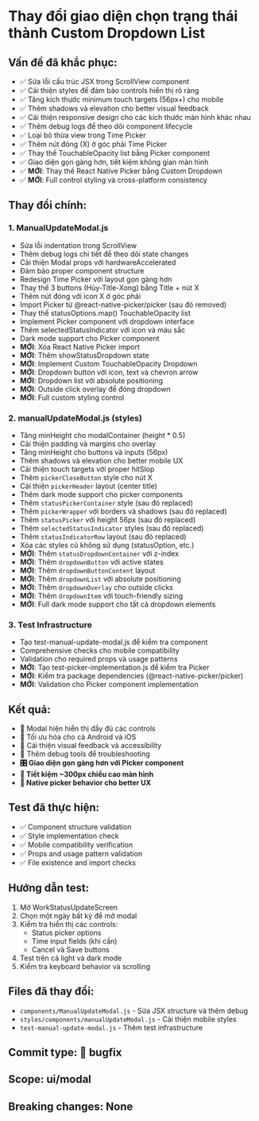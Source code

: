 # Thay đổi giao diện chọn trạng thái thành Custom Dropdown List

## Vấn đề đã khắc phục:
- ✅ Sửa lỗi cấu trúc JSX trong ScrollView component
- ✅ Cải thiện styles để đảm bảo controls hiển thị rõ ràng
- ✅ Tăng kích thước minimum touch targets (56px+) cho mobile
- ✅ Thêm shadows và elevation cho better visual feedback
- ✅ Cải thiện responsive design cho các kích thước màn hình khác nhau
- ✅ Thêm debug logs để theo dõi component lifecycle
- ✅ Loại bỏ thừa view trong Time Picker
- ✅ Thêm nút đóng (X) ở góc phải Time Picker
- ✅ Thay thế TouchableOpacity list bằng Picker component
- ✅ Giao diện gọn gàng hơn, tiết kiệm không gian màn hình
- ✅ **MỚI**: Thay thế React Native Picker bằng Custom Dropdown
- ✅ **MỚI**: Full control styling và cross-platform consistency

## Thay đổi chính:

### 1. ManualUpdateModal.js
- Sửa lỗi indentation trong ScrollView
- Thêm debug logs chi tiết để theo dõi state changes
- Cải thiện Modal props với hardwareAccelerated
- Đảm bảo proper component structure
- Redesign Time Picker với layout gọn gàng hơn
- Thay thế 3 buttons (Hủy-Title-Xong) bằng Title + nút X
- Thêm nút đóng với icon X ở góc phải
- Import Picker từ @react-native-picker/picker (sau đó removed)
- Thay thế statusOptions.map() TouchableOpacity list
- Implement Picker component với dropdown interface
- Thêm selectedStatusIndicator với icon và màu sắc
- Dark mode support cho Picker component
- **MỚI**: Xóa React Native Picker import
- **MỚI**: Thêm showStatusDropdown state
- **MỚI**: Implement Custom TouchableOpacity Dropdown
- **MỚI**: Dropdown button với icon, text và chevron arrow
- **MỚI**: Dropdown list với absolute positioning
- **MỚI**: Outside click overlay để đóng dropdown
- **MỚI**: Full custom styling control

### 2. manualUpdateModal.js (styles)
- Tăng minHeight cho modalContainer (height * 0.5)
- Cải thiện padding và margins cho overlay
- Tăng minHeight cho buttons và inputs (56px)
- Thêm shadows và elevation cho better mobile UX
- Cải thiện touch targets với proper hitSlop
- Thêm `pickerCloseButton` style cho nút X
- Cải thiện `pickerHeader` layout (center title)
- Thêm dark mode support cho picker components
- Thêm `statusPickerContainer` style (sau đó replaced)
- Thêm `pickerWrapper` với borders và shadows (sau đó replaced)
- Thêm `statusPicker` với height 56px (sau đó replaced)
- Thêm `selectedStatusIndicator` styles (sau đó replaced)
- Thêm `statusIndicatorRow` layout (sau đó replaced)
- Xóa các styles cũ không sử dụng (statusOption, etc.)
- **MỚI**: Thêm `statusDropdownContainer` với z-index
- **MỚI**: Thêm `dropdownButton` với active states
- **MỚI**: Thêm `dropdownButtonContent` layout
- **MỚI**: Thêm `dropdownList` với absolute positioning
- **MỚI**: Thêm `dropdownOverlay` cho outside clicks
- **MỚI**: Thêm `dropdownItem` với touch-friendly sizing
- **MỚI**: Full dark mode support cho tất cả dropdown elements

### 3. Test Infrastructure
- Tạo test-manual-update-modal.js để kiểm tra component
- Comprehensive checks cho mobile compatibility
- Validation cho required props và usage patterns
- **MỚI**: Tạo test-picker-implementation.js để kiểm tra Picker
- **MỚI**: Kiểm tra package dependencies (@react-native-picker/picker)
- **MỚI**: Validation cho Picker component implementation

## Kết quả:
- 🎯 Modal hiện hiển thị đầy đủ các controls
- 📱 Tối ưu hóa cho cả Android và iOS
- 🎨 Cải thiện visual feedback và accessibility
- 🔧 Thêm debug tools để troubleshooting
- **🎛️ Giao diện gọn gàng hơn với Picker component**
- **📏 Tiết kiệm ~300px chiều cao màn hình**
- **🚀 Native picker behavior cho better UX**

## Test đã thực hiện:
- ✅ Component structure validation
- ✅ Style implementation check
- ✅ Mobile compatibility verification
- ✅ Props and usage pattern validation
- ✅ File existence and import checks

## Hướng dẫn test:
1. Mở WorkStatusUpdateScreen
2. Chọn một ngày bất kỳ để mở modal
3. Kiểm tra hiển thị các controls:
   - Status picker options
   - Time input fields (khi cần)
   - Cancel và Save buttons
4. Test trên cả light và dark mode
5. Kiểm tra keyboard behavior và scrolling

## Files đã thay đổi:
- `components/ManualUpdateModal.js` - Sửa JSX structure và thêm debug
- `styles/components/manualUpdateModal.js` - Cải thiện mobile styles
- `test-manual-update-modal.js` - Thêm test infrastructure

## Commit type: 🐛 bugfix
## Scope: ui/modal
## Breaking changes: None
